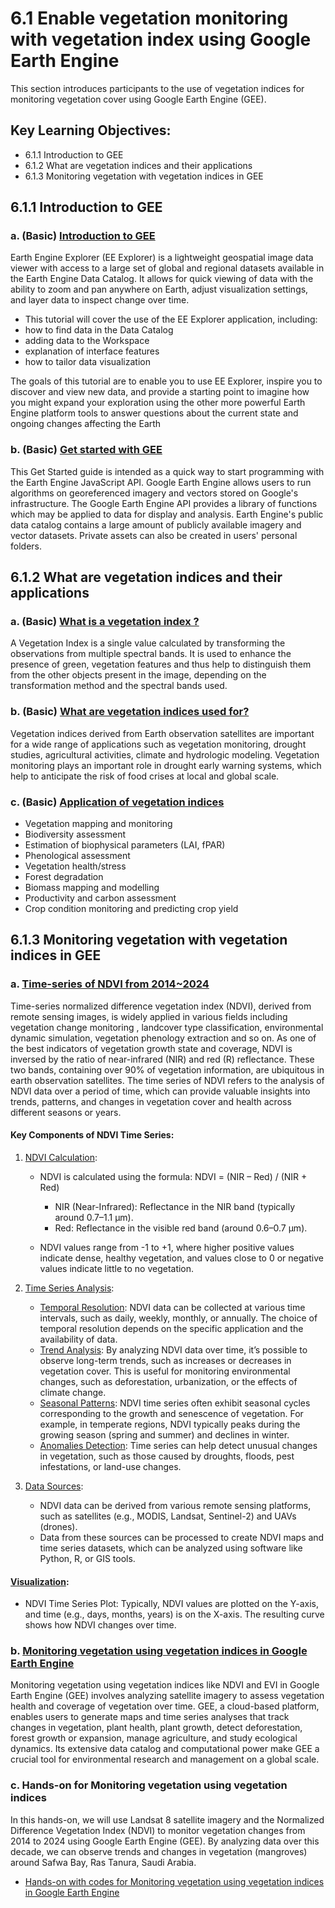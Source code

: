 # 6.1 Enable vegetation monitoring with vegetation index using Google Earth Engine
This section introduces participants to the use of vegetation indices for monitoring vegetation cover using Google Earth Engine (GEE).

## Key Learning Objectives:
- 6.1.1 Introduction to GEE
- 6.1.2 What are vegetation indices and their applications
- 6.1.3 Monitoring vegetation with vegetation indices in GEE

## 6.1.1 Introduction to GEE
### a. (Basic) [Introduction to GEE](https://www.google.com/earth/outreach/learn/introduction-to-google-earth-engine/)
Earth Engine Explorer (EE Explorer) is a lightweight geospatial image data viewer with access to a large set of global and regional datasets available in the Earth Engine Data Catalog. It allows for quick viewing of data with the ability to zoom and pan anywhere on Earth, adjust visualization settings, and layer data to inspect change over time.

 - This tutorial will cover the use of the EE Explorer application, including:
 - how to find data in the Data Catalog
 - adding data to the Workspace
 - explanation of interface features
 - how to tailor data visualization

The goals of this tutorial are to enable you to use EE Explorer, inspire you to discover and view new data, and provide a starting point to imagine how you might expand your exploration using the other more powerful Earth Engine platform tools to answer questions about the current state and ongoing changes affecting the Earth

### b. (Basic) [Get started with GEE](https://developers.google.com/earth-engine/guides/getstarted)
This Get Started guide is intended as a quick way to start programming with the Earth Engine JavaScript API. Google Earth Engine allows users to run algorithms on georeferenced imagery and vectors stored on Google's infrastructure. The Google Earth Engine API provides a library of functions which may be applied to data for display and analysis. Earth Engine's public data catalog contains a large amount of publicly available imagery and vector datasets. Private assets can also be created in users' personal folders.

## 6.1.2 What are vegetation indices and their applications
### a. (Basic) [What is a vegetation index ?](https://www.hiphen-plant.com/vegetation-index/)
A Vegetation Index is a single value calculated by transforming the observations from multiple spectral bands. It is used to enhance the presence of green, vegetation features and thus help to distinguish them from the other objects present in the image, depending on the transformation method and the spectral bands used.

### b. (Basic) [What are vegetation indices used for?](https://www.un-spider.org/links-and-resources/data-sources/daotm/daotm-vegetation#:~:text=In%20general%20terms%2C%20vegetation%20indices,of%20the%20plant's%20photosynthetic%20activity.)
Vegetation indices derived from Earth observation satellites are important for a wide range of applications such as vegetation monitoring, drought studies, agricultural activities, climate and hydrologic modeling. Vegetation monitoring plays an important role in drought early warning systems, which help to anticipate the risk of food crises at local and global scale.

### c. (Basic) [Application of vegetation indices](https://www.icimod.org/capacity-building/2021/WoGIT%20Afg/D3_Indices_application.pdf)
 - Vegetation mapping and monitoring
 - Biodiversity assessment
 - Estimation of biophysical parameters (LAI, fPAR)
 - Phenological assessment 
 - Vegetation health/stress
 - Forest degradation
 - Biomass mapping and modelling
 - Productivity and carbon assessment
 - Crop condition monitoring and predicting crop yield

## 6.1.3 Monitoring vegetation with vegetation indices in GEE

### a. [Time-series of NDVI from 2014~2024](https://www.sciencedirect.com/science/article/pii/S0303243421003470#b0440)
Time-series normalized difference vegetation index (NDVI), derived from remote sensing images, is widely applied in various fields including vegetation change monitoring , landcover type classification, environmental dynamic simulation, vegetation phenology extraction and so on. As one of the best indicators of vegetation growth state and coverage, NDVI is inversed by the ratio of near-infrared (NIR) and red (R) reflectance. These two bands, containing over 90% of vegetation information, are ubiquitous in earth observation satellites. The time series of NDVI refers to the analysis of NDVI data over a period of time, which can provide valuable insights into trends, patterns, and changes in vegetation cover and health across different seasons or years.


#### Key Components of NDVI Time Series:

1. [NDVI Calculation](https://jdmwhite.github.io/Intro_to_Spatial/NDVI_time_series.html):
   - NDVI is calculated using the formula:
                NDVI = (NIR – Red) / (NIR + Red)

        - NIR (Near-Infrared): Reflectance in the NIR band (typically around 0.7–1.1 µm).
        - Red: Reflectance in the visible red band (around 0.6–0.7 µm).

   - NDVI values range from -1 to +1, where higher positive values indicate dense, healthy vegetation, and values close to 0 or negative values indicate little to no vegetation.


2. [Time Series Analysis](https://chatgpt.com/share/01520745-b607-49c4-a9cd-b64c7533e5be):
   - [Temporal Resolution](https://www.sciencedirect.com/science/article/abs/pii/S1566253517303676): NDVI data can be collected at various time intervals, such as daily, weekly, monthly, or annually. The choice of temporal resolution depends on the specific application and the availability of data.
   - [Trend Analysis](https://www.sciencedirect.com/science/article/abs/pii/S0140196314001797): By analyzing NDVI data over time, it’s possible to observe long-term trends, such as increases or decreases in vegetation cover. This is useful for monitoring environmental changes, such as deforestation, urbanization, or the effects of climate change.
   - [Seasonal Patterns](https://www.intechopen.com/chapters/31971): NDVI time series often exhibit seasonal cycles corresponding to the growth and senescence of vegetation. For example, in temperate regions, NDVI typically peaks during the growing season (spring and summer) and declines in winter.
   - [Anomalies Detection](https://conservancy.umn.edu/server/api/core/bitstreams/4e9483bd-08fd-48b4-b6fd-5b2cc74c3129/content): Time series can help detect unusual changes in vegetation, such as those caused by droughts, floods, pest infestations, or land-use changes.

3. [Data Sources](https://en.wikipedia.org/wiki/Normalized_difference_vegetation_index):
   - NDVI data can be derived from various remote sensing platforms, such as satellites (e.g., MODIS, Landsat, Sentinel-2) and UAVs (drones).
   - Data from these sources can be processed to create NDVI maps and time series datasets, which can be analyzed using software like Python, R, or GIS tools.

#### [Visualization](https://www.aicg.com/blog/how-to-visualize-time-series-data-with-examples/):
- NDVI Time Series Plot: Typically, NDVI values are plotted on the Y-axis, and time (e.g., days, months, years) is on the X-axis. The resulting curve shows how NDVI changes over time.

### b. [Monitoring vegetation using vegetation indices in Google Earth Engine](https://chatgpt.com/share/e54c0606-7e47-4c30-92de-4f7d3ec719f7)
Monitoring vegetation using vegetation indices like NDVI and EVI in Google Earth Engine (GEE) involves analyzing satellite imagery to assess vegetation health and coverage of vegetation over time. GEE, a cloud-based platform, enables users to generate maps and time series analyses that track changes in vegetation, plant health, plant growth, detect deforestation, forest growth or expansion, manage agriculture, and study ecological dynamics. Its extensive data catalog and computational power make GEE a crucial tool for environmental research and management on a global scale.

### c. Hands-on for Monitoring vegetation using vegetation indices
In this hands-on, we will use Landsat 8 satellite imagery and the Normalized Difference Vegetation Index (NDVI) to monitor vegetation changes from 2014 to 2024 using Google Earth Engine (GEE). By analyzing data over this decade, we can observe trends and changes in vegetation (mangroves) around Safwa Bay, Ras Tanura, Saudi Arabia.
- [Hands-on with codes for Monitoring vegetation using vegetation indices in Google Earth Engine](https://code.earthengine.google.com/2b7f2cee728dbb77f0ee9b867b706389)




```python

```
